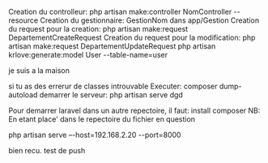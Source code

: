 
Creation du controlleur: php artisan make:controller NomController --resource
Creation du gestionnaire: GestionNom dans app/Gestion
Creation du request pour la creation: php artisan make:request DepartementCreateRequest
Creation du request pour la modification: php artisan make:request DepartementUpdateRequest
php artisan krlove:generate:model User --table-name=user

je suis a la maison 

si tu as des errerur de classes introuvable Executer: composer dump-autoload
demarrer le serveur: php artisan serve dgd



Pour demarrer laravel dans un autre repectoire, il faut: install composer
NB: En etant place' dans le repectoire du fichier en question

php artisan serve –-host=192.168.2.20 --port=8000

bien recu.
test de push
